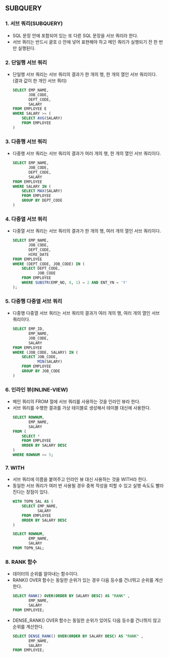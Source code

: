 ## SUBQUERY
### 1. 서브 쿼리(SUBQUERY)
* SQL 문장 안에 포함되어 있는 또 다른 SQL 문장을 서브 쿼리라 한다.
* 서브 쿼리는 반드시 괄호 () 안에 넣어 표현해야 하고 메인 쿼리가 실행되기 전 한 번만 실행된다.
### 2. 단일행 서브 쿼리
* 단일행 서브 쿼리는 서브 쿼리의 결과가 한 개의 행, 한 개의 열인 서브 쿼리이다. (결과 값이 한 개인 서브 쿼리)
  ```sql
  SELECT EMP_NAME, 
         JOB_CODE, 
         DEPT_CODE, 
         SALARY
  FROM EMPLOYEE E
  WHERE SALARY >= (
      SELECT AVG(SALARY) 
      FROM EMPLOYEE
  )
  ```
### 3. 다중행 서브 쿼리
* 다중행 서브 쿼리는 서브 쿼리의 결과가 여러 개의 행, 한 개의 열인 서브 쿼리이다.
  ```sql
  SELECT EMP_NAME, 
         JOB_CODE, 
         DEPT_CODE, 
         SALARY
  FROM EMPLOYEE
  WHERE SALARY IN (
      SELECT MAX(SALARY) 
      FROM EMPLOYEE 
      GROUP BY DEPT_CODE
  )
  ```
### 4. 다중열 서브 쿼리
* 다중열 서브 쿼리는 서브 쿼리의 결과가 한 개의 행, 여러 개의 열인 서브 쿼리이다.
  ```sql
  SELECT EMP_NAME, 
         JOB_CODE, 
         DEPT_CODE, 
         HIRE_DATE
  FROM EMPLOYEE
  WHERE (DEPT_CODE, JOB_CODE) IN (
      SELECT DEPT_CODE, 
             JOB_CODE 
      FROM EMPLOYEE 
      WHERE SUBSTR(EMP_NO, 8, 1) = 2 AND ENT_YN = 'Y'
  );
  ```
### 5. 다중행 다중열 서브 쿼리
* 다중행 다중열 서브 쿼리는 서브 쿼리의 결과가 여러 개의 행, 여러 개의 열인 서브 쿼리이다.
  ```sql
  SELECT EMP_ID, 
         EMP_NAME, 
         JOB_CODE, 
         SALARY
  FROM EMPLOYEE
  WHERE (JOB_CODE, SALARY) IN (
      SELECT JOB_CODE, 
             MIN(SALARY) 
      FROM EMPLOYEE 
      GROUP BY JOB_CODE
  )
  ```
### 6. 인라인 뷰(INLINE-VIEW)
* 메인 쿼리의 FROM 절에 서브 쿼리를 사용하는 것을 인라인 뷰라 한다.
* 서브 쿼리를 수행한 결과를 가상 테이블로 생성해서 테이블 대신에 사용한다.
  ```sql
  SELECT ROWNUM, 
         EMP_NAME, 
         SALARY
  FROM (
      SELECT * 
      FROM EMPLOYEE
      ORDER BY SALARY DESC
  )
  WHERE ROWNUM <= 5; 
  ```
### 7. WITH
* 서브 쿼리에 이름을 붙여주고 인라인 뷰 대신 사용하는 것을 WITH라 한다.
* 동일한 서브 쿼리가 여러 번 사용될 경우 중복 작성을 피할 수 있고 실행 속도도 빨라진다는 장점이 있다.
  ```sql
  WITH TOPN_SAL AS (
      SELECT EMP_NAME, 
             SALARY
      FROM EMPLOYEE
      ORDER BY SALARY DESC
  )

  SELECT ROWNUM, 
         EMP_NAME, 
         SALARY
  FROM TOPN_SAL;
  ```
### 8. RANK 함수
* 데이터의 순위를 알아내는 함수이다.
* RANK() OVER 함수는 동일한 순위가 있는 경우 다음 등수를 건너뛰고 순위를 계산한다.
  ```sql
  SELECT RANK() OVER(ORDER BY SALARY DESC) AS "RANK" ,
         EMP_NAME, 
         SALARY
  FROM EMPLOYEE;
  ```
* DENSE_RANK() OVER 함수는 동일한 순위가 있어도 다음 등수를 건너뛰지 않고 순위를 계산한다.
  ```sql
  SELECT DENSE_RANK() OVER(ORDER BY SALARY DESC) AS "RANK" ,
         EMP_NAME, 
         SALARY
  FROM EMPLOYEE; 
  ```
